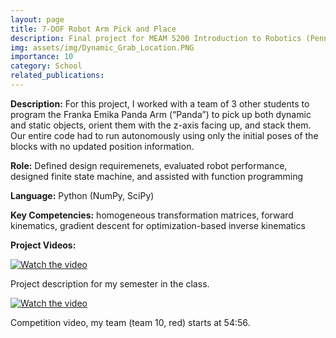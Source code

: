 ```yaml
---
layout: page
title: 7-DOF Robot Arm Pick and Place 
description: Final project for MEAM 5200 Introduction to Robotics (Penn, Fall 2021)
img: assets/img/Dynamic_Grab_Location.PNG
importance: 10
category: School
related_publications:
---
```


**Description:** For this project, I worked with a team of 3 other students to program the Franka Emika Panda Arm (“Panda”) to pick up both dynamic and static objects, orient them with the z-axis facing up, and stack them. Our entire code had to run autonomously using only the initial poses of the blocks with no updated position information.

**Role:** Defined design requiremenets, evaluated robot performance, designed finite state machine, and assisted with function programming


**Language:** Python (NumPy, SciPy)

**Key Competencies:** homogeneous transformation matrices, forward kinematics, gradient descent for optimization-based inverse kinematics

**Project Videos:**

[![Watch the video](https://img.youtube.com/vi/0o74lGcMhaA/0.jpg)](https://youtu.be/0o74lGcMhaA)

Project description for my semester in the class.

[![Watch the video](https://img.youtube.com/vi/kSxYnSfTZAQ/0.jpg)](https://youtu.be/kSxYnSfTZAQ?t=3296)

Competition video, my team (team 10, red) starts at 54:56.